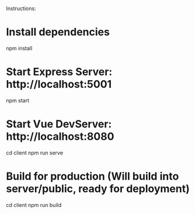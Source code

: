Instructions:

# Install dependencies
npm install

# Start Express Server: http://localhost:5001
npm start

# Start Vue DevServer: http://localhost:8080
cd client
npm run serve

# Build for production (Will build into server/public, ready for deployment)
cd client
npm run build
